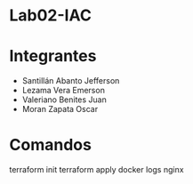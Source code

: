 # Lab02-IAC
# Integrantes
- Santillán Abanto Jefferson
- Lezama Vera Emerson
- Valeriano Benites Juan
- Moran Zapata Oscar

# Comandos
terraform init
terraform apply
docker logs nginx